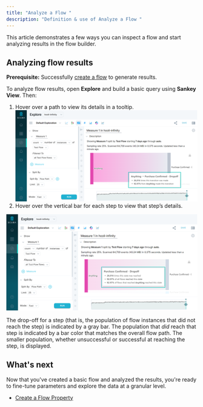 ```yaml
---
title: "Analyze a Flow "
description: "Definition & use of Analyze a Flow "
---
```


This article demonstrates a few ways you can inspect a flow and start analyzing results in the flow builder.

## Analyzing flow results

**Prerequisite:** Successfully [create a flow](../create-a-flow) to generate results.

To analyze flow results, open **Explore** and build a basic query using **Sankey View**. Then:

1. Hover over a path to view its details in a tooltip.  
   ![](./attachments/AnalyzeFlow01.png)
2. Hover over the vertical bar for each step to view that step’s details.

![](./attachments/AnalyzeFlow02.png)

The drop-off for a step (that is, the population of flow instances that did not reach the step) is indicated by a gray bar. The population that _did_ reach that step is indicated by a bar color that matches the overall flow path. The smaller population, whether unsuccessful or successful at reaching the step, is displayed.

## What's next

Now that you've created a basic flow and analyzed the results, you're ready to fine-tune parameters and explore the data at a granular level.

- [Create a Flow Property](../create-a-flow-property)
